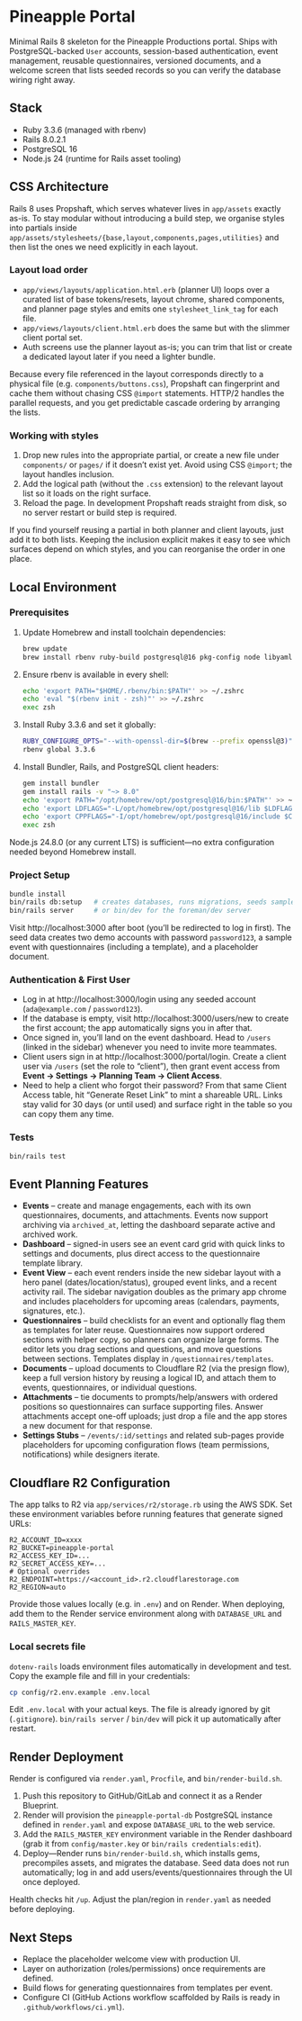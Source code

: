 # Pineapple Portal

Minimal Rails 8 skeleton for the Pineapple Productions portal. Ships with PostgreSQL-backed `User` accounts, session-based authentication, event management, reusable questionnaires, versioned documents, and a welcome screen that lists seeded records so you can verify the database wiring right away.

## Stack
- Ruby 3.3.6 (managed with rbenv)
- Rails 8.0.2.1
- PostgreSQL 16
- Node.js 24 (runtime for Rails asset tooling)

## CSS Architecture

Rails 8 uses Propshaft, which serves whatever lives in `app/assets` exactly as-is. To stay modular without introducing a build step, we organise styles into partials inside `app/assets/stylesheets/{base,layout,components,pages,utilities}` and then list the ones we need explicitly in each layout.

### Layout load order
- `app/views/layouts/application.html.erb` (planner UI) loops over a curated list of base tokens/resets, layout chrome, shared components, and planner page styles and emits one `stylesheet_link_tag` for each file.
- `app/views/layouts/client.html.erb` does the same but with the slimmer client portal set.
- Auth screens use the planner layout as-is; you can trim that list or create a dedicated layout later if you need a lighter bundle.

Because every file referenced in the layout corresponds directly to a physical file (e.g. `components/buttons.css`), Propshaft can fingerprint and cache them without chasing CSS `@import` statements. HTTP/2 handles the parallel requests, and you get predictable cascade ordering by arranging the lists.

### Working with styles
1. Drop new rules into the appropriate partial, or create a new file under `components/` or `pages/` if it doesn’t exist yet. Avoid using CSS `@import`; the layout handles inclusion.
2. Add the logical path (without the `.css` extension) to the relevant layout list so it loads on the right surface.
3. Reload the page. In development Propshaft reads straight from disk, so no server restart or build step is required.

If you find yourself reusing a partial in both planner and client layouts, just add it to both lists. Keeping the inclusion explicit makes it easy to see which surfaces depend on which styles, and you can reorganise the order in one place.

## Local Environment

### Prerequisites
1. Update Homebrew and install toolchain dependencies:
   ```bash
   brew update
   brew install rbenv ruby-build postgresql@16 pkg-config node libyaml libffi
   ```
2. Ensure rbenv is available in every shell:
   ```bash
   echo 'export PATH="$HOME/.rbenv/bin:$PATH"' >> ~/.zshrc
   echo 'eval "$(rbenv init - zsh)"' >> ~/.zshrc
   exec zsh
   ```
3. Install Ruby 3.3.6 and set it globally:
   ```bash
   RUBY_CONFIGURE_OPTS="--with-openssl-dir=$(brew --prefix openssl@3)" rbenv install 3.3.6
   rbenv global 3.3.6
   ```
4. Install Bundler, Rails, and PostgreSQL client headers:
   ```bash
   gem install bundler
   gem install rails -v "~> 8.0"
   echo 'export PATH="/opt/homebrew/opt/postgresql@16/bin:$PATH"' >> ~/.zshrc
   echo 'export LDFLAGS="-L/opt/homebrew/opt/postgresql@16/lib $LDFLAGS"' >> ~/.zshrc
   echo 'export CPPFLAGS="-I/opt/homebrew/opt/postgresql@16/include $CPPFLAGS"' >> ~/.zshrc
   exec zsh
   ```

Node.js 24.8.0 (or any current LTS) is sufficient—no extra configuration needed beyond Homebrew install.

### Project Setup
```bash
bundle install
bin/rails db:setup   # creates databases, runs migrations, seeds sample users
bin/rails server     # or bin/dev for the foreman/dev server
```

Visit http://localhost:3000 after boot (you’ll be redirected to log in first). The seed data creates two demo accounts with password `password123`, a sample event with questionnaires (including a template), and a placeholder document.

### Authentication & First User
- Log in at http://localhost:3000/login using any seeded account (`ada@example.com` / `password123`).
- If the database is empty, visit http://localhost:3000/users/new to create the first account; the app automatically signs you in after that.
- Once signed in, you’ll land on the event dashboard. Head to `/users` (linked in the sidebar) whenever you need to invite more teammates.
- Client users sign in at http://localhost:3000/portal/login. Create a client user via `/users` (set the role to “client”), then grant event access from **Event → Settings → Planning Team → Client Access**.
- Need to help a client who forgot their password? From that same Client Access table, hit “Generate Reset Link” to mint a shareable URL. Links stay valid for 30 days (or until used) and surface right in the table so you can copy them any time.

### Tests
```bash
bin/rails test
```

## Event Planning Features

- **Events** – create and manage engagements, each with its own questionnaires, documents, and attachments. Events now support archiving via `archived_at`, letting the dashboard separate active and archived work.
- **Dashboard** – signed-in users see an event card grid with quick links to settings and documents, plus direct access to the questionnaire template library.
- **Event View** – each event renders inside the new sidebar layout with a hero panel (dates/location/status), grouped event links, and a recent activity rail. The sidebar navigation doubles as the primary app chrome and includes placeholders for upcoming areas (calendars, payments, signatures, etc.).
- **Questionnaires** – build checklists for an event and optionally flag them as templates for later reuse. Questionnaires now support ordered sections with helper copy, so planners can organize large forms. The editor lets you drag sections and questions, and move questions between sections. Templates display in `/questionnaires/templates`.
- **Documents** – upload documents to Cloudflare R2 (via the presign flow), keep a full version history by reusing a logical ID, and attach them to events, questionnaires, or individual questions.
- **Attachments** – tie documents to prompts/help/answers with ordered positions so questionnaires can surface supporting files. Answer attachments accept one-off uploads; just drop a file and the app stores a new document for that response.
- **Settings Stubs** – `/events/:id/settings` and related sub-pages provide placeholders for upcoming configuration flows (team permissions, notifications) while designers iterate.

## Cloudflare R2 Configuration

The app talks to R2 via `app/services/r2/storage.rb` using the AWS SDK. Set these environment variables before running features that generate signed URLs:

```
R2_ACCOUNT_ID=xxxx
R2_BUCKET=pineapple-portal
R2_ACCESS_KEY_ID=...
R2_SECRET_ACCESS_KEY=...
# Optional overrides
R2_ENDPOINT=https://<account_id>.r2.cloudflarestorage.com
R2_REGION=auto
```

Provide those values locally (e.g. in `.env`) and on Render. When deploying, add them to the Render service environment along with `DATABASE_URL` and `RAILS_MASTER_KEY`.

### Local secrets file

`dotenv-rails` loads environment files automatically in development and test. Copy the example file and fill in your credentials:

```bash
cp config/r2.env.example .env.local
```

Edit `.env.local` with your actual keys. The file is already ignored by git (`.gitignore`). `bin/rails server` / `bin/dev` will pick it up automatically after restart.

## Render Deployment
Render is configured via `render.yaml`, `Procfile`, and `bin/render-build.sh`.

1. Push this repository to GitHub/GitLab and connect it as a Render Blueprint.
2. Render will provision the `pineapple-portal-db` PostgreSQL instance defined in `render.yaml` and expose `DATABASE_URL` to the web service.
3. Add the `RAILS_MASTER_KEY` environment variable in the Render dashboard (grab it from `config/master.key` or `bin/rails credentials:edit`).
4. Deploy—Render runs `bin/render-build.sh`, which installs gems, precompiles assets, and migrates the database. Seed data does not run automatically; log in and add users/events/questionnaires through the UI once deployed.

Health checks hit `/up`. Adjust the plan/region in `render.yaml` as needed before deploying.

## Next Steps
- Replace the placeholder welcome view with production UI.
- Layer on authorization (roles/permissions) once requirements are defined.
- Build flows for generating questionnaires from templates per event.
- Configure CI (GitHub Actions workflow scaffolded by Rails is ready in `.github/workflows/ci.yml`).
